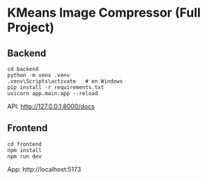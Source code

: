 # KMeans Image Compressor (Full Project)

## Backend
```
cd backend
python -m venv .venv
.venv\Scripts\activate   # en Windows
pip install -r requirements.txt
uvicorn app.main:app --reload
```

API: http://127.0.0.1:8000/docs

## Frontend
```
cd frontend
npm install
npm run dev
```

App: http://localhost:5173
